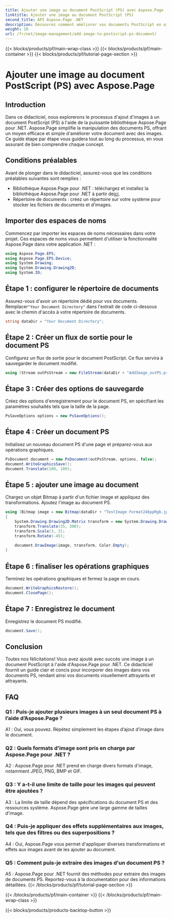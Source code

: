 ```yaml
---
title: Ajouter une image au document PostScript (PS) avec Aspose.Page
linktitle: Ajouter une image au document PostScript (PS)
second_title: API Aspose.Page .NET
description: Découvrez comment améliorer vos documents PostScript en ajoutant des images à l'aide d'Aspose.Page pour .NET. Suivez notre guide étape par étape pour une expérience fluide.
weight: 10
url: /fr/net/image-management/add-image-to-postscript-ps-document/
---
```


{{< blocks/products/pf/main-wrap-class >}}
{{< blocks/products/pf/main-container >}}
{{< blocks/products/pf/tutorial-page-section >}}

# Ajouter une image au document PostScript (PS) avec Aspose.Page

## Introduction

Dans ce didacticiel, nous explorerons le processus d'ajout d'images à un document PostScript (PS) à l'aide de la puissante bibliothèque Aspose.Page pour .NET. Aspose.Page simplifie la manipulation des documents PS, offrant un moyen efficace et simple d'améliorer votre document avec des images. Ce guide étape par étape vous guidera tout au long du processus, en vous assurant de bien comprendre chaque concept.

## Conditions préalables

Avant de plonger dans le didacticiel, assurez-vous que les conditions préalables suivantes sont remplies :

-  Bibliothèque Aspose.Page pour .NET : téléchargez et installez la bibliothèque Aspose.Page pour .NET à partir de[ici](https://releases.aspose.com/page/net/).
- Répertoire de documents : créez un répertoire sur votre système pour stocker les fichiers de documents et d'images.

## Importer des espaces de noms

Commencez par importer les espaces de noms nécessaires dans votre projet. Ces espaces de noms vous permettent d'utiliser la fonctionnalité Aspose.Page dans votre application .NET :

```csharp
using Aspose.Page.EPS;
using Aspose.Page.EPS.Device;
using System.Drawing;
using System.Drawing.Drawing2D;
using System.IO;
```

## Étape 1 : configurer le répertoire de documents

 Assurez-vous d'avoir un répertoire dédié pour vos documents. Remplacer`"Your Document Directory"` dans l'extrait de code ci-dessous avec le chemin d'accès à votre répertoire de documents.

```csharp
string dataDir = "Your Document Directory";
```

## Étape 2 : Créer un flux de sortie pour le document PS

Configurez un flux de sortie pour le document PostScript. Ce flux servira à sauvegarder le document modifié.

```csharp
using (Stream outPsStream = new FileStream(dataDir + "AddImage_outPS.ps", FileMode.Create))
```

## Étape 3 : Créer des options de sauvegarde

Créez des options d'enregistrement pour le document PS, en spécifiant les paramètres souhaités tels que la taille de la page.

```csharp
PsSaveOptions options = new PsSaveOptions();
```

## Étape 4 : Créer un document PS

Initialisez un nouveau document PS d'une page et préparez-vous aux opérations graphiques.

```csharp
PsDocument document = new PsDocument(outPsStream, options, false);
document.WriteGraphicsSave();
document.Translate(100, 100);
```

## Étape 5 : ajouter une image au document

Chargez un objet Bitmap à partir d'un fichier image et appliquez des transformations. Ajoutez l'image au document PS.

```csharp
using (Bitmap image = new Bitmap(dataDir + "TestImage Format24bppRgb.jpg"))
{
    System.Drawing.Drawing2D.Matrix transform = new System.Drawing.Drawing2D.Matrix();
    transform.Translate(35, 300);
    transform.Scale(3, 3);
    transform.Rotate(-45);
    
    document.DrawImage(image, transform, Color.Empty);
}
```

## Étape 6 : finaliser les opérations graphiques

Terminez les opérations graphiques et fermez la page en cours.

```csharp
document.WriteGraphicsRestore();
document.ClosePage();
```

## Étape 7 : Enregistrez le document

Enregistrez le document PS modifié.

```csharp
document.Save();
```

## Conclusion

Toutes nos félicitations! Vous avez ajouté avec succès une image à un document PostScript à l'aide d'Aspose.Page pour .NET. Ce didacticiel fournit un guide clair et concis pour incorporer des images dans vos documents PS, rendant ainsi vos documents visuellement attrayants et attrayants.

## FAQ

### Q1 : Puis-je ajouter plusieurs images à un seul document PS à l’aide d’Aspose.Page ?

A1 : Oui, vous pouvez. Répétez simplement les étapes d’ajout d’image dans le document.

### Q2 : Quels formats d'image sont pris en charge par Aspose.Page pour .NET ?

A2 : Aspose.Page pour .NET prend en charge divers formats d'image, notamment JPEG, PNG, BMP et GIF.

### Q3 : Y a-t-il une limite de taille pour les images qui peuvent être ajoutées ?

A3 : La limite de taille dépend des spécifications du document PS et des ressources système. Aspose.Page gère une large gamme de tailles d'image.

### Q4 : Puis-je appliquer des effets supplémentaires aux images, tels que des filtres ou des superpositions ?

A4 : Oui, Aspose.Page vous permet d'appliquer diverses transformations et effets aux images avant de les ajouter au document.

### Q5 : Comment puis-je extraire des images d'un document PS ?

A5 : Aspose.Page pour .NET fournit des méthodes pour extraire des images de documents PS. Reportez-vous à la documentation pour des informations détaillées.
{{< /blocks/products/pf/tutorial-page-section >}}

{{< /blocks/products/pf/main-container >}}
{{< /blocks/products/pf/main-wrap-class >}}

{{< blocks/products/products-backtop-button >}}
